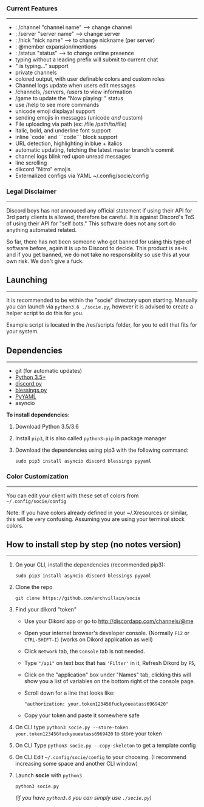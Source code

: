 ### Current Features
--------------------------

* : /channel "channel name" --> change channel
* : /server "server name" --> change server
* : /nick "nick name" --> to change nickname (per server)
* : @member expansion/mentions
* : /status "status" --> to change online presence
* typing without a leading prefix will submit to current chat
* "<USER> is typing..." support
* private channels
* colored output, with user definable colors and custom roles
* Channel logs update when users edit messages
* /channels, /servers, /users to view information
* /game to update the "Now playing: " status
* use /help to see more commands
* unicode emoji displayal support
* sending emojis in messages (unicode *and* custom)
* File uploading via path (ex: /file /path/to/file)
* italic, bold, and underline font support
* inline \`code\` and \`\`\`code\`\`\` block support
* URL detection, highlighting in blue + italics
* automatic updating, fetching the latest master branch's commit
* channel logs blink red upon unread messages
* line scrolling
* dikcord "Nitro" emojis
* Externalized configs via YAML ~/.config/socie/config

### Legal Disclaimer
--------------------------------

Discord boys has not annouced any official statement if using their
API for 3rd party clients is allowed, therefore be careful. It is against Discord's ToS of using their API for "self bots." This software does not any sort do anything automated related.

So far, there has not been someone who got banned for using this type of software before, again
it is up to Discord to decide. This product is as-is and if you get banned, we do not take no responsiblity so use this at your own risk. We don't give a fuck.

## Launching
------------------------
It is recommended to be within the "socie"
directory upon starting. Manually you can launch via `python3.6 ./socie.py`, 
however it is advised to create a helper script to do this for you.

Example script is located in the /res/scripts folder, for you to
edit that fits for your system.

## Dependencies
------------------------

* git (for automatic updates)
* [Python 3.5+](https://www.python.org/downloads/)
* [discord.py](https://github.com/Rapptz/discord.py)
* [blessings.py](https://pypi.python.org/pypi/blessings/)
* [PyYAML](https://pypi.python.org/pypi/PyYAML/)
* asyncio

**To install dependencies**:

1. Download Python 3.5/3.6
2. Install `pip3`, it is also called `python3-pip` in package manager
3. Download the dependencies using pip3 with the following command:

    `sudo pip3 install asyncio discord blessings pyyaml`

### Color Customization
------------------------

You can edit your client with these set of colors from  `~/.config/socie/config`

Note: If you have colors already defined in your ~/.Xresources or similar, this will 
be very confusing. Assuming you are using your terminal stock colors.


## How to install step by step (no notes version)
------------------------

1. On your CLI, install the dependencies (recommended pip3):

    `sudo pip3 install asyncio discord blessings pyyaml`

2. Clone the repo

    `git clone https://github.com/archvillain/socie`


3. Find your dikord "token"

    * Use your Dikord app or go to http://discordapp.com/channels/@me

    * Open your internet browser's developer console. (Normally `F12` or `CTRL-SHIFT-I`) (works on Dikord application as well)

    * Click `Network` tab, the `Console` tab is not needed.

    * Type `"/api"` on text box that has `'Filter'` in it, Refresh Dikord by `F5`, 

    * Click on the "application" box under "Names" tab, clicking this will show you a list of variables on the bottom right of the console page. 
    
    * Scroll down for a line that looks like:

        `"authorization: your.token123456fuckyoueatass6969420"`

    * Copy your token and paste it somewhere safe

4. On CLI type `python3 socie.py --store-token your.token123456fuckyoueatass6969420` to store your token

5. On CLI Type `python3 socie.py --copy-skeleton` to get a template config

6. On CLI Edit `~/.config/socie/config` to your choosing. (I recommend increasing some space and another CLI window)

7. Launch <b>socie</b> with `python3`

    `python3 socie.py`

    *(if you have `python3.6` you can simply use `./socie.py`)*